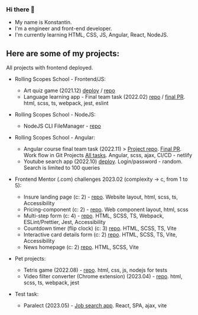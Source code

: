 ### Hi there 👋

- My name is Konstantin.
- I'm a engineer and front-end developer.
- I'm currently learning HTML, CSS, JS, Angular, React, NodeJS.

## Here are some of my projects:

All projects with frontend deployed.

- Rolling Scopes School - Frontend/JS:

  - Art quiz game (2021.12) [deploy](https://elegant-phoenix-9f8bac.netlify.app/) / [repo](https://github.com/khoncharov/RSS-JS-FE-2021Q3/tree/art-quiz)
  - Language learning app - Final team task (2022.02) [repo](https://github.com/v3n9s/rs-lang) / [final PR](https://github.com/v3n9s/rs-lang/pull/21). html, scss, ts, webpack, jest, eslint

- Rolling Scopes School - NodeJS:

  - NodeJS CLI FileManager - [repo](https://github.com/khoncharov/RSS-NodeJS-FileManager)

- Rolling Scopes School - Angular:

  - Angular course final team task (2022.11) > [Project repo](https://github.com/khoncharov/project-management-app). [Final PR](https://github.com/khoncharov/project-management-app/pull/69). Work flow in Git Projects [All tasks](https://github.com/users/khoncharov/projects/6/views/8). Angular, scss, ajax, CI/CD - netlify
  - Youtube search app (2022.10) [deploy](https://stellar-pie-0a2c44.netlify.app/). Login/password - random. Search is limited to 100 queries

- Frontend Mentor (.com) challenges 2023.02 (complexity -> c, from 1 to 5):

  - Insure landing page (c: 2) - [repo](https://github.com/khoncharov/fm-insure-landing-page). Website layout, html, scss, ts, Accessibility
  - Pricing-component (c: 2) - [repo](https://github.com/khoncharov/fm-pricing-component-with-toggle). Web component layout, html, scss
  - Multi-step form (c: 4) - [repo](https://github.com/khoncharov/fm-multi-step-form). HTML, SCSS, TS, Webpack, ESLint/Prettier, Jest, Accessibility
  - Countdown timer (flip clock) (c: 3) [repo](https://github.com/khoncharov/fm-launch-countdown-timer). HTML, SCSS, TS, Vite
  - Interactive card details form (c: 2) [repo](https://github.com/khoncharov/FM-Interactive-card-details-form). HTML, SCSS, TS, Vite, Accessibility
  - News homepage (c: 2) [repo](https://github.com/khoncharov/FM-News-homepage). HTML, SCSS, Vite

- Pet projects:

  - Tetris game (2022.08) - [repo](https://github.com/khoncharov/tetris). html, css, js, nodejs for tests
  - Video filter converter (Chrome extension) (2023.04) - [repo](https://github.com/khoncharov/video-filter-chrome-ext). html, scss, ts, webpack, jest

- Test task:

  - Paralect (2023.05) - [Job search app](https://github.com/khoncharov/job_search_app). React, SPA, ajax, vite
